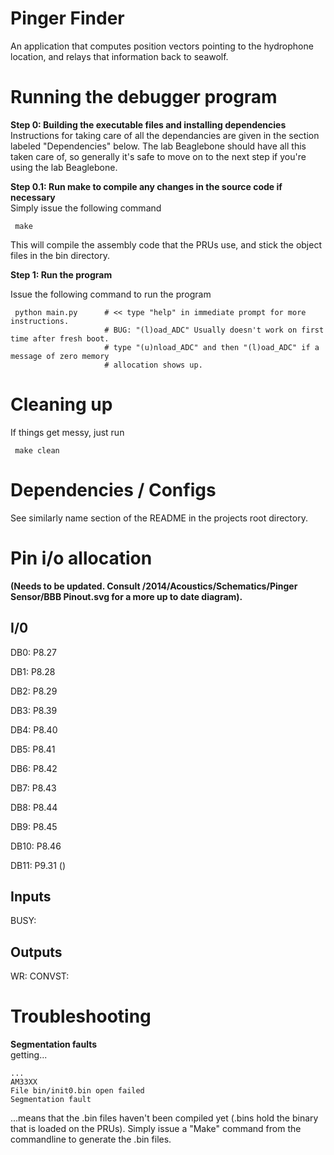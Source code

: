 # Pinger Finder
An application that computes position vectors pointing to the hydrophone location, and relays that information back to seawolf.


# Running the debugger program
**Step 0: Building the executable files and installing dependencies**  
Instructions for taking care of all the dependancies are given in the section labeled "Dependencies" below. The lab Beaglebone should have all this taken care of, so generally it's safe to move on to the next step if you're using the lab Beaglebone.

**Step 0.1: Run make to compile any changes in the source code if necessary**  
Simply issue the following command

     make
 
 This will compile the assembly code that the PRUs use, and stick the object files in the bin directory.
 
**Step 1: Run the program**

Issue the following command to run the program

     python main.py      # << type "help" in immediate prompt for more instructions.
                         # BUG: "(l)oad_ADC" Usually doesn't work on first time after fresh boot. 
                         # type "(u)nload_ADC" and then "(l)oad_ADC" if a message of zero memory
                         # allocation shows up.

# Cleaning up
If things get messy, just run

     make clean

# Dependencies / Configs
See similarly name section of the README in the projects root directory.


# Pin i/o allocation 
**(Needs to be updated. Consult <ElectricalDropbox>/2014/Acoustics/Schematics/Pinger Sensor/BBB Pinout.svg for a more up to date diagram).**

## I/0
DB0:  P8.27

DB1:  P8.28

DB2:  P8.29

DB3:  P8.39

DB4:  P8.40

DB5:  P8.41

DB6:  P8.42

DB7:  P8.43

DB8:  P8.44

DB9:  P8.45

DB10: P8.46

DB11: P9.31 ()

## Inputs
BUSY: 


## Outputs
WR:
CONVST:

# Troubleshooting
**Segmentation faults**  
getting...

    ...
    AM33XX
    File bin/init0.bin open failed
    Segmentation fault


...means that the .bin files haven't been compiled yet (.bins hold the binary that is loaded on the PRUs). Simply issue a "Make" command from the commandline to generate the .bin files.

